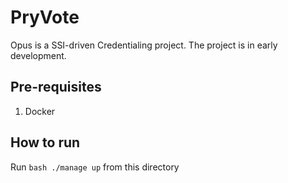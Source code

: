 # PryVote

Opus is a SSI-driven Credentialing project.
The project is in early development.

## Pre-requisites

1. Docker

## How to run

Run `bash ./manage up` from this directory
